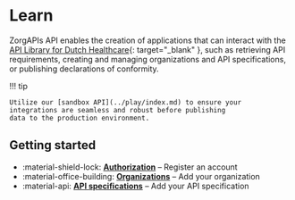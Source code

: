 ﻿# Learn

ZorgAPIs API enables the creation of applications that can interact with the [API Library for Dutch Healthcare](
https://www.zorgapis.nl/){: target="_blank" }, such as retrieving API requirements, creating and managing organizations
and API specifications, or publishing declarations of conformity.

!!! tip

    Utilize our [sandbox API](../play/index.md) to ensure your integrations are seamless and robust before publishing
    data to the production environment.

## Getting started

<div class="grid cards" markdown>

- :material-shield-lock: **[Authorization](./authorizing-a-request.md)** – Register an account
- :material-office-building: **[Organizations](./organizations/adding-an-organization.md)** – Add your organization
- :material-api: **[API specifications](./apis/adding-an-api-specification.md)** – Add your API specification

</div>